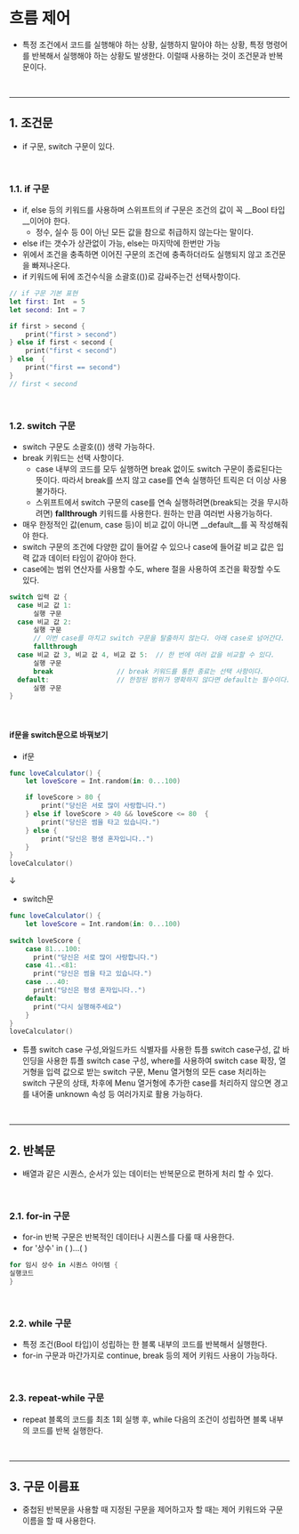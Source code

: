 # 흐름 제어
- 특정 조건에서 코드를 실행해야 하는 상황, 실행하지 말아야 하는 상황, 특정 명령어를 반복해서 실행해야 하는 상황도 발생한다. 이럴때 사용하는 것이 조건문과 반복문이다.

<br/>

--------------

## 1. 조건문
- if 구문, switch 구문이 있다.

<br/>

### 1.1. if 구문
- if, else 등의 키워드를 사용하며 스위프트의 if 구문은 조건의 값이 꼭 __Bool 타입__이어야 한다.
   - 정수, 실수 등 0이 아닌 모든 값을 참으로 취급하지 않는다는 말이다.
- else if는 갯수가 상관없이 가능, else는 마지막에 한번만 가능
- 위에서 조건을 충족하면 이어진 구문의 조건에 충족하더라도 실행되지 않고 조건문을 빠져나온다.
- if 키워드에 뒤에 조건수식을 소괄호(())로 감싸주는건 선택사항이다.
```swift
// if 구문 기본 표현
let first: Int  = 5
let second: Int = 7

if first > second {
    print("first > second")
} else if first < second {
    print("first < second")
} else  {
    print("first == second")
}
// first < second
```

<br/>

### 1.2. switch 구문
- switch 구문도 소괄호(()) 생략 가능하다.
- break 키워드는 선택 사항이다.
   - case 내부의 코드를 모두 실행하면 break 없이도 switch 구문이 종료된다는 뜻이다. 따라서 break를 쓰지 않고 case를 연속 실행하던 트릭은 더 이상 사용 불가하다. 
   - 스위프트에서 switch 구문의 case를 연속 실행하려면(break되는 것을 무시하려면) __fallthrough__ 키워드를 사용한다. 원하는 만큼 여러번 사용가능하다.
- 매우 한정적인 값(enum, case 등)이 비교 값이 아니면 __default__를 꼭 작성해줘야 한다.
- switch 구문의 조건에 다양한 값이 들어갈 수 있으나 case에 들어갈 비교 값은 입력 값과 데이터 타임이 같아야 한다.
- case에는 범위 연산자를 사용할 수도, where 절을 사용하여 조건을 확장할 수도 있다.
```swift
switch 입력 값 {
  case 비교 값 1:
      실행 구문
  case 비교 값 2:
      실행 구문
      // 이번 case를 마치고 switch 구문을 탈출하지 않는다. 아래 case로 넘어간다.
      fallthrough
  case 비교 값 3, 비교 값 4, 비교 값 5:  // 한 번에 여러 값을 비교할 수 있다.
      실행 구문
      break                // break 키워드를 통한 종료는 선택 사항이다.
  default:                 // 한정된 범위가 명확하지 않다면 default는 필수이다.
      실행 구문
}
```

<br/>

#### if문을 switch문으로 바꿔보기
- if문
```swift
func loveCalculator() {
    let loveScore = Int.random(in: 0...100)

    if loveScore > 80 {
        print("당신은 서로 많이 사랑합니다.")
    } else if loveScore > 40 && loveScore <= 80  {
        print("당신은 썸을 타고 있습니다.")
    } else {
        print("당신은 평생 혼자입니다..")
    }
}
loveCalculator()
```
↓
- switch문
```swift
func loveCalculator() {
    let loveScore = Int.random(in: 0...100)
    
switch loveScore {
    case 81...100:
      print("당신은 서로 많이 사랑합니다.")
    case 41..<81:
      print("당신은 썸을 타고 있습니다.")
    case ...40:
      print("당신은 평생 혼자입니다..")
    default:
      print("다시 실행해주세요")
    }
}
loveCalculator()
```
- 튜플 switch case 구성,와일드카드 식별자를 사용한 튜플 switch case구성, 값 바인딩을 사용한 튜플 switch case 구성, where를 사용하여 switch case 확장, 열거형을 입력 값으로 받는 switch 구문, Menu 열거형의 모든 case 처리하는 switch 구문의 상태, 차후에 Menu 열거형에 추가한 case를 처리하지 않으면 경고를 내어줄 unknown 속성 등 여러가지로 활용 가능하다.

<br/>

------------------

## 2. 반복문
- 배열과 같은 시퀀스, 순서가 있는 데이터는 반복문으로 편하게 처리 할 수 있다.

<br/>

### 2.1. for-in 구문
- for-in 반복 구문은 반복적인 데이터나 시퀀스를 다룰 때 사용한다.
- for '상수' in ( )...( ) 
```swift
for 임시 상수 in 시퀀스 아이템 {
실행코드
}
```

<br/>

### 2.2. while 구문
- 특정 조건(Bool 타입)이 성립하는 한 블록 내부의 코드를 반복해서 실행한다.
- for-in 구문과 마간가지로 continue, break 등의 제어 키워드 사용이 가능하다.

<br/>

### 2.3. repeat-while 구문
- repeat 블록의 코드를 최초 1회 실행 후, while 다음의 조건이 성립하면 블록 내부의 코드를 반복 실행한다.

<br/>

-----------------

## 3. 구문 이름표
- 중첩된 반복문을 사용할 때 지정된 구문을 제어하고자 할 때는 제어 키워드와 구문 이름을 할 때 사용한다.
